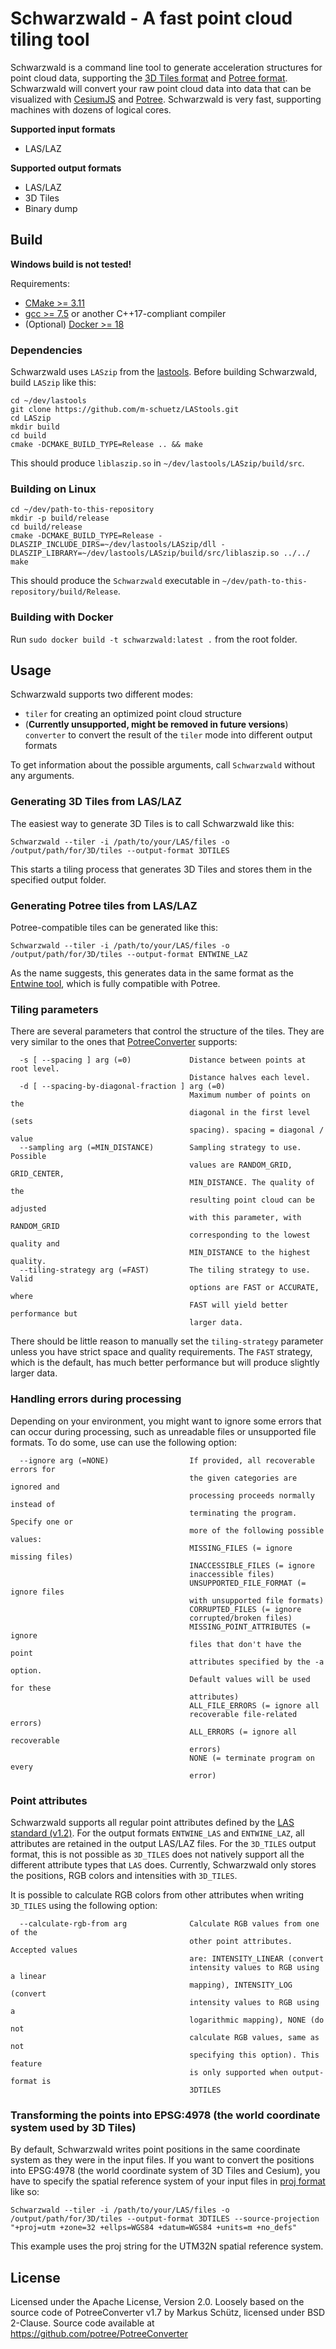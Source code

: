 # Schwarzwald - A fast point cloud tiling tool

Schwarzwald is a command line tool to generate acceleration structures for point cloud data, supporting the [3D Tiles format](https://github.com/AnalyticalGraphicsInc/3d-tiles) and [Potree format](https://github.com/potree/potree/). 
Schwarzwald will convert your raw point cloud data into data that can be visualized with [CesiumJS](https://cesium.com/cesiumjs/) and [Potree](https://github.com/potree/potree/).
Schwarzwald is very fast, supporting machines with dozens of logical cores. 

**Supported input formats**
*  LAS/LAZ

**Supported output formats**
*  LAS/LAZ
*  3D Tiles
*  Binary dump

## Build

**Windows build is not tested!**

Requirements:
*  [CMake >= 3.11](https://cmake.org/)
*  [gcc >= 7.5](https://gcc.gnu.org/) or another C++17-compliant compiler
*  (Optional) [Docker >= 18](https://www.docker.com/) 

### Dependencies

Schwarzwald uses `LASzip` from the [lastools](https://github.com/m-schuetz/LAStools.git). Before building Schwarzwald, build `LASzip` like this:

```
cd ~/dev/lastools
git clone https://github.com/m-schuetz/LAStools.git
cd LASzip
mkdir build
cd build
cmake -DCMAKE_BUILD_TYPE=Release .. && make
```

This should produce `liblaszip.so` in `~/dev/lastools/LASzip/build/src`. 

### Building on Linux

```
cd ~/dev/path-to-this-repository
mkdir -p build/release
cd build/release
cmake -DCMAKE_BUILD_TYPE=Release -DLASZIP_INCLUDE_DIRS=~/dev/lastools/LASzip/dll -DLASZIP_LIBRARY=~/dev/lastools/LASzip/build/src/liblaszip.so ../../
make
```

This should produce the `Schwarzwald` executable in `~/dev/path-to-this-repository/build/Release`.

### Building with Docker

Run `sudo docker build -t schwarzwald:latest .` from the root folder. 

## Usage

Schwarzwald supports two different modes:
*  `tiler` for creating an optimized point cloud structure
*  (**Currently unsupported, might be removed in future versions**) `converter` to convert the result of the `tiler` mode into different output formats

To get information about the possible arguments, call `Schwarzwald` without any arguments. 

### Generating 3D Tiles from LAS/LAZ

The easiest way to generate 3D Tiles is to call Schwarzwald like this:

```
Schwarzwald --tiler -i /path/to/your/LAS/files -o /output/path/for/3D/tiles --output-format 3DTILES
```

This starts a tiling process that generates 3D Tiles and stores them in the specified output folder. 

### Generating Potree tiles from LAS/LAZ

Potree-compatible tiles can be generated like this:

```
Schwarzwald --tiler -i /path/to/your/LAS/files -o /output/path/for/3D/tiles --output-format ENTWINE_LAZ
```

As the name suggests, this generates data in the same format as the [Entwine tool](https://entwine.io/), which is fully compatible with Potree. 

### Tiling parameters

There are several parameters that control the structure of the tiles. They are very similar to the ones that [PotreeConverter](https://github.com/potree/PotreeConverter) supports:

```
  -s [ --spacing ] arg (=0)             Distance between points at root level. 
                                        Distance halves each level.
  -d [ --spacing-by-diagonal-fraction ] arg (=0)
                                        Maximum number of points on the 
                                        diagonal in the first level (sets 
                                        spacing). spacing = diagonal / value
  --sampling arg (=MIN_DISTANCE)        Sampling strategy to use. Possible 
                                        values are RANDOM_GRID, GRID_CENTER, 
                                        MIN_DISTANCE. The quality of the 
                                        resulting point cloud can be adjusted 
                                        with this parameter, with RANDOM_GRID 
                                        corresponding to the lowest quality and
                                        MIN_DISTANCE to the highest quality.
  --tiling-strategy arg (=FAST)         The tiling strategy to use. Valid 
                                        options are FAST or ACCURATE, where 
                                        FAST will yield better performance but 
                                        larger data.
```

There should be little reason to manually set the `tiling-strategy` parameter unless you have strict space and quality requirements. The `FAST` strategy, which is the default, has much better performance but will produce slightly larger data. 

### Handling errors during processing

Depending on your environment, you might want to ignore some errors that can occur during processing, such as unreadable files or unsupported file formats. To do some, use can use the following option: 

```
  --ignore arg (=NONE)                  If provided, all recoverable errors for
                                        the given categories are ignored and 
                                        processing proceeds normally instead of
                                        terminating the program. Specify one or
                                        more of the following possible values:
                                        MISSING_FILES (= ignore missing files)
                                        INACCESSIBLE_FILES (= ignore 
                                        inaccessible files)
                                        UNSUPPORTED_FILE_FORMAT (= ignore files
                                        with unsupported file formats)
                                        CORRUPTED_FILES (= ignore 
                                        corrupted/broken files)
                                        MISSING_POINT_ATTRIBUTES (= ignore 
                                        files that don't have the point 
                                        attributes specified by the -a option. 
                                        Default values will be used for these 
                                        attributes)
                                        ALL_FILE_ERRORS (= ignore all 
                                        recoverable file-related errors)
                                        ALL_ERRORS (= ignore all recoverable 
                                        errors)
                                        NONE (= terminate program on every 
                                        error)
```

### Point attributes

Schwarzwald supports all regular point attributes defined by the [LAS standard (v1.2)](https://www.asprs.org/a/society/committees/standards/asprs_las_format_v12.pdf). For the output formats `ENTWINE_LAS` and `ENTWINE_LAZ`, all attributes are retained in the output LAS/LAZ files. For the `3D_TILES` output format, this is not possible as `3D_TILES` does not natively support all the different attribute types that `LAS` does. Currently, Schwarzwald only stores the positions, RGB colors and intensities with `3D_TILES`. 

It is possible to calculate RGB colors from other attributes when writing `3D_TILES` using the following option:

```
  --calculate-rgb-from arg              Calculate RGB values from one of the 
                                        other point attributes. Accepted values
                                        are: INTENSITY_LINEAR (convert 
                                        intensity values to RGB using a linear 
                                        mapping), INTENSITY_LOG (convert 
                                        intensity values to RGB using a 
                                        logarithmic mapping), NONE (do not 
                                        calculate RGB values, same as not 
                                        specifying this option). This feature 
                                        is only supported when output-format is
                                        3DTILES
```

### Transforming the points into EPSG:4978 (the world coordinate system used by 3D Tiles)

By default, Schwarzwald writes point positions in the same coordinate system as they were in the input files.
If you want to convert the positions into EPSG:4978 (the world coordinate system of 3D Tiles and Cesium), you have to specify the spatial reference system of your input files in [proj format](https://en.wikipedia.org/wiki/PROJ) like so:

```
Schwarzwald --tiler -i /path/to/your/LAS/files -o /output/path/for/3D/tiles --output-format 3DTILES --source-projection "+proj=utm +zone=32 +ellps=WGS84 +datum=WGS84 +units=m +no_defs"
```

This example uses the proj string for the UTM32N spatial reference system. 

## License

Licensed under the Apache License, Version 2.0. 
Loosely based on the source code of PotreeConverter v1.7 by Markus Schütz, licensed under BSD 2-Clause. Source code available at https://github.com/potree/PotreeConverter 